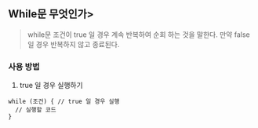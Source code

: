 ## While문 무엇인가> 
> while문 조건이 true 일 경우 계속 반복하여 순회 하는 것을 말한다. 만약 false 일 경우 반복하지 않고 종료된다.

### 사용 방법

1. true 일 경우 실행하기 
```
while (조건) { // true 일 경우 실행
  // 실행할 코드
}
```





